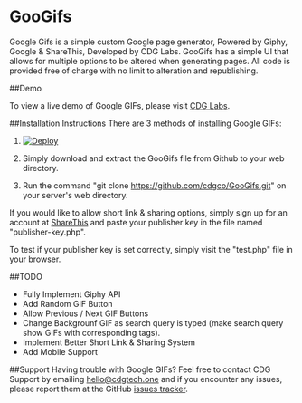# GooGifs

Google Gifs is a simple custom Google page generator, Powered by Giphy, Google & ShareThis, Developed by CDG Labs. GooGifs has a simple UI that allows for multiple options to be altered when generating pages. All code is provided free of charge with no limit to alteration and republishing.

##Demo

To view a live demo of Google GIFs, please visit [CDG Labs](https://test.cdgtech.one/git).

##Installation Instructions
There are 3 methods of installing Google GIFs:

1. [![Deploy](https://www.herokucdn.com/deploy/button.svg)](https://heroku.com/deploy)

2. Simply download and extract the GooGifs file from Github to your web directory.

3. Run the command "git clone https://github.com/cdgco/GooGifs.git" on your server's web directory.

If you would like to allow short link & sharing options, simply sign up for an account at [ShareThis](http://tools.sharethis.com/signin) and paste your publisher key in the file named "publisher-key.php".

To test if your publisher key is set correctly, simply visit the "test.php" file in your browser.

##TODO

* Fully Implement Giphy API
* Add Random GIF Button
* Allow Previous / Next GIF Buttons
* Change Backgrounf GIF as search query is typed (make search query show GIFs with corresponding tags).
* Implement Better Short Link & Sharing System
* Add Mobile Support

##Support
Having trouble with Google GIFs? Feel free to contact CDG Support by emailing hello@cdgtech.one and if you encounter any issues, please report them at the GitHub [issues tracker](https://github.com/cdgco/GooGifs/issues).
